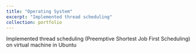 ```yaml
---
title: "Operating System"
excerpt: "Implemented thread scheduling" 
collection: portfolio
---
```


Implemented thread scheduling (Preemptive Shortest Job First Scheduling) on virtual machine in Ubuntu 
<!-- <br/><img src='/images/500x300.png'> -->